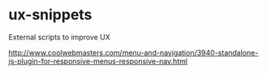 ux-snippets
===========

External scripts to improve UX

http://www.coolwebmasters.com/menu-and-navigation/3940-standalone-js-plugin-for-responsive-menus-responsive-nav.html
